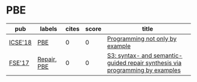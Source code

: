 # PBE

|pub|labels|cites|score|title|
|---|------|-----|-----|-----|
|[ICSE'18](https://dblp.org/db/conf/icse/icse2018.html)|[PBE](PBE.md)|0|0|[Programming not only by example](https://scholar.google.com/scholar?q=Programming+not+only+by+example)|
|[FSE'17](https://dblp.org/db/conf/sigsoft/fse2017.html)|[Repair](Repair.md), [PBE](PBE.md)|0|0|[S3: syntax- and semantic-guided repair synthesis via programming by examples](https://scholar.google.com/scholar?q=S3%3A+syntax-+and+semantic-guided+repair+synthesis+via+programming+by+examples)|
